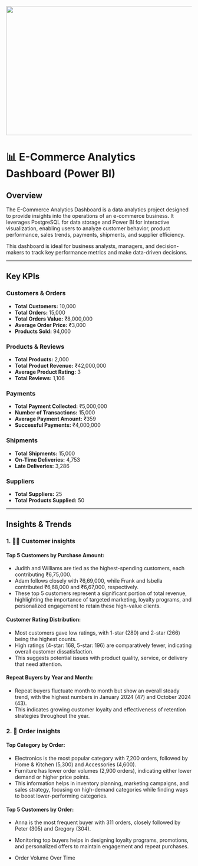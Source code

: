 <img src="https://fenzodigital.com/wp-content/uploads/2019/03/eCOMMERCE-PLATFORMS.png" width="1000" height="350" />


# 📊 E-Commerce Analytics Dashboard (Power BI)

## Overview
The E-Commerce Analytics Dashboard is a data analytics project designed to provide insights into the operations of an e-commerce business. It leverages PostgreSQL for data storage and Power BI for interactive visualization, enabling users to analyze customer behavior, product performance, sales trends, payments, shipments, and supplier efficiency.

This dashboard is ideal for business analysts, managers, and decision-makers to track key performance metrics and make data-driven decisions.


---

## Key KPIs

### Customers & Orders
- **Total Customers:** 10,000
- **Total Orders:** 15,000
- **Total Orders Value:** ₹8,000,000
- **Average Order Price:** ₹3,000
- **Products Sold:** 94,000

### Products & Reviews
- **Total Products:** 2,000
- **Total Product Revenue:** ₹42,000,000
- **Average Product Rating:** 3
- **Total Reviews:** 1,106

### Payments
- **Total Payment Collected:** ₹5,000,000
- **Number of Transactions:** 15,000
- **Average Payment Amount:** ₹359
- **Successful Payments:** ₹4,000,000

### Shipments
- **Total Shipments:** 15,000
- **On-Time Deliveries:** 4,753
- **Late Deliveries:** 3,286

### Suppliers
- **Total Suppliers:** 25
- **Total Products Supplied:** 50

---

## Insights & Trends

### 1. 🧑‍💼 Customer insights
#### Top 5 Customers by Purchase Amount:

  - Judith and Williams are tied as the highest-spending customers, each contributing ₹6,75,000.
  - Adam follows closely with ₹6,69,000, while Frank and Isbella contributed ₹6,68,000 and ₹6,67,000, respectively.
   - These top 5 customers represent a significant portion of total revenue, highlighting the importance of targeted marketing, loyalty programs, and personalized engagement to retain these high-value clients.

#### Customer Rating Distribution:

- Most customers gave low ratings, with 1-star (280) and 2-star (266) being the highest counts.
- High ratings (4-star: 168, 5-star: 196) are comparatively fewer, indicating overall customer dissatisfaction.
- This suggests potential issues with product quality, service, or delivery that need attention.


#### Repeat Buyers by Year and Month:

- Repeat buyers fluctuate month to month but show an overall steady trend, with the highest numbers in January 2024 (47) and October 2024 (43).
- This indicates growing customer loyalty and effectiveness of retention strategies throughout the year.




### 2. 🛒 Order insights

#### Top Category by Order:
- Electronics is the most popular category with 7,200 orders, followed by Home & Kitchen (5,300) and Accessories (4,600).
- Furniture has lower order volumes (2,900 orders), indicating either lower demand or higher price points.
- This information helps in inventory planning, marketing campaigns, and sales strategy, focusing on high-demand categories while finding ways to boost lower-performing categories.



#### Top 5 Customers by Order:

- Anna is the most frequent buyer with 311 orders, closely followed by Peter (305) and Gregory (304).
- Monitoring top buyers helps in designing loyalty programs, promotions, and personalized offers to maintain engagement and repeat purchases.


- Order Volume Over Time
